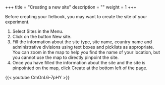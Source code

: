 +++
title = "Creating a new site"
description = ""
weight = 1
+++


Before creating your fielbook, you may want to create the site of your experiment.

1.	Select Sites in the Menu.
2.	Click on the button New site.
3.	Fill the information about the site type, site name, country name and administrative divisions using text boxes and picklists as appropriate. You can zoom in the map to help you find the name of your location, but you cannot use the map to directly pinpoint the site. 
4.	Once you have filled the information about the site and the site is pinpointed on the map, click Create at the bottom left of the page. 

{{< youtube CmOnL6-7pHY >}}